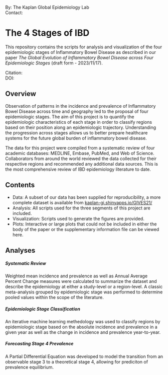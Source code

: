 By: The Kaplan Global Epidemiology Lab<br>
Contact:

# The 4 Stages of IBD

This repository contains the scripts for analysis and visualization of the four epidemiologic stages of Inflammatory Bowel Disease as described in our paper *The Global Evolution of Inflammatory Bowel Disease across Four Epidemiologic Stages* (draft form - 2023/11/17).

Citation:<br>
DOI:

## Overview

Observation of patterns in the incidence and prevalence of Inflammatory Bowel Disease across time and geography led to the proposal of four epidemiologic stages. The aim of this project is to quantify the epidemiologic characteristics of each stage in order to classify regions based on their position along an epidemiologic trajectory. Understanding the progression across stages allows us to better prepare healthcare systems for the future global burden of inflammatory bowel disease.

The data for this project were compiled from a systematic review of four academic databases: MEDLINE, Embase, PubMed, and Web of Science. Collaborators from around the world reviewed the data collected for their respective regions and recommended any additional data sources. This is the most comprehensive review of IBD epidemiology literature to date.

## Contents

- Data: A subset of our data has been supplied for reproducibility, a more complete dataset is available from [kaplan-gi.shinyapps.io/GIVES21/](https://kaplan-gi.shinyapps.io/GIVES21/)
- Analysis: All scripts used for the three segments of this project are included. 
- Visualization: Scripts used to generate the figures are provided.
- Plots: Interactive or large plots that could not be included in either the body of the paper or the supplementary information file can be viewed here.

## Analyses

##### Systematic Review

Weighted mean incidence and prevalence as well as Annual Average Percent Change measures were calculated to summarize the dataset and describe the epidemiology at either a study-level or a region-level. A classic meta-analysis grouped by epidemiologic stage was performed to determine pooled values within the scope of the literature.

##### Epidemiologic Stage Classification

An iterative machine learning methedology was used to classify regions by epidemiologic stage based on the absolute incidence and prevalence in a given year as well as the change in incidence and prevalence year-to-year.

##### Forecasting Stage 4 Prevalence

A Partial Differential Equation was developed to model the transition from an observable stage 3 to a theoretical stage 4, allowing for prediciton of prevalence equilibrium.



